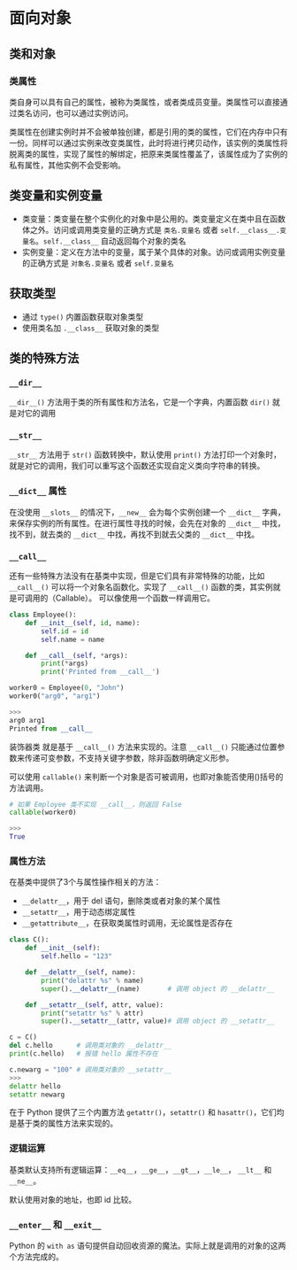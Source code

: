 # 面向对象

## 类和对象

### 类属性

类自身可以具有自己的属性，被称为类属性，或者类成员变量。类属性可以直接通过类名访问，也可以通过实例访问。

类属性在创建实例时并不会被单独创建，都是引用的类的属性，它们在内存中只有一份。同样可以通过实例来改变类属性，此时将进行拷贝动作，该实例的类属性将脱离类的属性，实现了属性的解绑定，把原来类属性覆盖了，该属性成为了实例的私有属性，其他实例不会受影响。

## 类变量和实例变量

- 类变量：类变量在整个实例化的对象中是公用的。类变量定义在类中且在函数体之外。访问或调用类变量的正确方式是 `类名.变量名` 或者 `self.__class__.变量名`。`self.__class__` 自动返回每个对象的类名
- 实例变量：定义在方法中的变量，属于某个具体的对象。访问或调用实例变量的正确方式是 `对象名.变量名` 或者 `self.变量名`

## 获取类型

- 通过 `type()` 内置函数获取对象类型
- 使用类名加 `.__class__` 获取对象的类型

## 类的特殊方法

### `__dir__`

`__dir__()` 方法用于类的所有属性和方法名，它是一个字典，内置函数 `dir()` 就是对它的调用

### `__str__`

`__str__` 方法用于 `str()` 函数转换中，默认使用 `print()` 方法打印一个对象时，就是对它的调用，我们可以重写这个函数还实现自定义类向字符串的转换。

### `__dict__` 属性

在没使用 `__slots__` 的情况下，`__new__` 会为每个实例创建一个 `__dict__` 字典，来保存实例的所有属性。在进行属性寻找的时候，会先在对象的 `__dict__` 中找，找不到，就去类的 `__dict__` 中找，再找不到就去父类的 `__dict__` 中找。

### `__call__`

还有一些特殊方法没有在基类中实现，但是它们具有非常特殊的功能，比如 `__call__()` 可以将一个对象名函数化。实现了 `__call__()` 函数的类，其实例就是可调用的（Callable）。 可以像使用一个函数一样调用它。

```py
class Employee():
    def __init__(self, id, name):
        self.id = id
        self.name = name

    def __call__(self, *args):
        print(*args)
        print('Printed from __call__')

worker0 = Employee(0, "John")
worker0("arg0", "arg1")

>>>
arg0 arg1
Printed from __call__
```

装饰器类 就是基于 `__call__()` 方法来实现的。注意 `__call__()` 只能通过位置参数来传递可变参数，不支持关键字参数，除非函数明确定义形参。

可以使用 `callable()` 来判断一个对象是否可被调用，也即对象能否使用()括号的方法调用。

```py
# 如果 Employee 类不实现 __call__，则返回 False
callable(worker0)

>>>
True
```

### 属性方法

在基类中提供了3个与属性操作相关的方法：

- `__delattr__`，用于 del 语句，删除类或者对象的某个属性
- `__setattr__`，用于动态绑定属性
- `__getattribute__`，在获取类属性时调用，无论属性是否存在

```py
class C():
    def __init__(self):
        self.hello = "123"

    def __delattr__(self, name):
        print("delattr %s" % name)
        super().__delattr__(name)       # 调用 object 的 __delattr__

    def __setattr__(self, attr, value):
        print("setattr %s" % attr)
        super().__setattr__(attr, value)# 调用 object 的 __setattr__

c = C()
del c.hello      # 调用类对象的 __delattr__
print(c.hello)   # 报错 hello 属性不存在

c.newarg = "100" # 调用类对象的 __setattr__
>>>
delattr hello
setattr newarg
```

在于 Python 提供了三个内置方法 `getattr()`，`setattr()` 和 `hasattr()`，它们均是基于类的属性方法来实现的。

### 逻辑运算

基类默认支持所有逻辑运算：`__eq__`，`__ge__`，`__gt__`，`__le__`， `__lt__` 和 `__ne__`。

默认使用对象的地址，也即 id 比较。

### `__enter__` 和 `__exit__`

Python 的 `with as` 语句提供自动回收资源的魔法。实际上就是调用的对象的这两个方法完成的。

